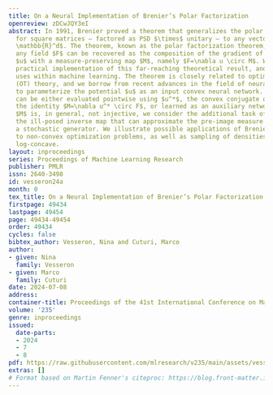 ```yaml
---
title: On a Neural Implementation of Brenier’s Polar Factorization
openreview: zDCwJQY3eI
abstract: In 1991, Brenier proved a theorem that generalizes the polar decomposition
  for square matrices – factored as PSD $\times$ unitary – to any vector field $F:\mathbb{R}^d\rightarrow
  \mathbb{R}^d$. The theorem, known as the polar factorization theorem, states that
  any field $F$ can be recovered as the composition of the gradient of a convex function
  $u$ with a measure-preserving map $M$, namely $F=\nabla u \circ M$. We propose a
  practical implementation of this far-reaching theoretical result, and explore possible
  uses within machine learning. The theorem is closely related to optimal transport
  (OT) theory, and we borrow from recent advances in the field of neural optimal transport
  to parameterize the potential $u$ as an input convex neural network. The map $M$
  can be either evaluated pointwise using $u^*$, the convex conjugate of $u$, through
  the identity $M=\nabla u^* \circ F$, or learned as an auxiliary network. Because
  $M$ is, in general, not injective, we consider the additional task of estimating
  the ill-posed inverse map that can approximate the pre-image measure $M^{-1}$ using
  a stochastic generator. We illustrate possible applications of Brenier’s polar factorization
  to non-convex optimization problems, as well as sampling of densities that are not
  log-concave.
layout: inproceedings
series: Proceedings of Machine Learning Research
publisher: PMLR
issn: 2640-3498
id: vesseron24a
month: 0
tex_title: On a Neural Implementation of Brenier’s Polar Factorization
firstpage: 49434
lastpage: 49454
page: 49434-49454
order: 49434
cycles: false
bibtex_author: Vesseron, Nina and Cuturi, Marco
author:
- given: Nina
  family: Vesseron
- given: Marco
  family: Cuturi
date: 2024-07-08
address:
container-title: Proceedings of the 41st International Conference on Machine Learning
volume: '235'
genre: inproceedings
issued:
  date-parts:
  - 2024
  - 7
  - 8
pdf: https://raw.githubusercontent.com/mlresearch/v235/main/assets/vesseron24a/vesseron24a.pdf
extras: []
# Format based on Martin Fenner's citeproc: https://blog.front-matter.io/posts/citeproc-yaml-for-bibliographies/
---
```

